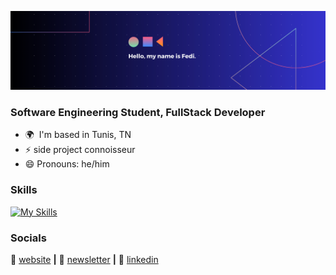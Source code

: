 [![bg][banner]][website]

### Software Engineering Student, FullStack Developer

* 🌍  I'm based in Tunis, TN
* ⚡ side project connoisseur
* 😄 Pronouns: he/him

### Skills

[![My Skills](https://skillicons.dev/icons?i=js,ts,html,css,figma,java,py,c,c++,cs,dotnet,php,symfony,nodejs,npm,express,nestjs,graphql,react,vite,tailwind,supabase,heroku,jest,postman,git,docker,rabbitmq,vim,neovim,nginx,linux,arch,postgres,mongodb,mysql,prisma,pug,sklearn,tesnorflow)](https://skillicons.dev)

### Socials

🏡 [website][website] **|** 
📰 [newsletter][newsletter] **|** 
👔 [linkedin][linkedin]


[banner]: https://raw.githubusercontent.com/Med-Fedi-Adel/Med-Fedi-Adel/main/Banner.png
[website]: https://fedis-trendy-site.webflow.io
[newsletter]: fediadel987@gmail.com
[linkedin]: https://www.linkedin.com/in/mohamed-fedi-adel-866a5521b

